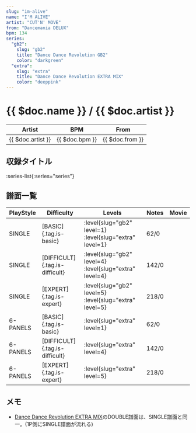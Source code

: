 ```yaml
---
slug: "im-alive"
name: "I'M ALIVE"
artist: "CUT'N' MOVE"
from: "Dancemania DELUX"
bpm: 134
series:
  "gb2":
    slug: "gb2"
    title: "Dance Dance Revolution GB2"
    color: "darkgreen"
  "extra":
    slug: "extra"
    title: "Dance Dance Revolution EXTRA MIX"
    color: "deeppink"
---
```


# {{ $doc.name }} / {{ $doc.artist }}

|Artist|BPM|From|
|------|---|----|
|{{ $doc.artist }}|{{ $doc.bpm }}|{{ $doc.from }}|

## 収録タイトル

:series-list{:series="series"}

## 譜面一覧

|PlayStyle|Difficulty|Levels|Notes|Movie|
|---------|----------|------|-----|-----|
|SINGLE|[BASIC]{.tag.is-basic}|:level{slug="gb2" level=1} :level{slug="extra" level=1}|62/0||
|SINGLE|[DIFFICULT]{.tag.is-difficult}|:level{slug="gb2" level=4} :level{slug="extra" level=4}|142/0||
|SINGLE|[EXPERT]{.tag.is-expert}|:level{slug="gb2" level=5} :level{slug="extra" level=5}|218/0||
|6-PANELS|[BASIC]{.tag.is-basic}|:level{slug="extra" level=1}|62/0||
|6-PANELS|[DIFFICULT]{.tag.is-difficult}|:level{slug="extra" level=4}|142/0||
|6-PANELS|[EXPERT]{.tag.is-expert}|:level{slug="extra" level=5}|218/0||

## メモ

- [Dance Dance Revolution EXTRA MIX](/series/extra)のDOUBLE譜面は、SINGLE譜面と同一。(1P側にSINGLE譜面が流れる)
